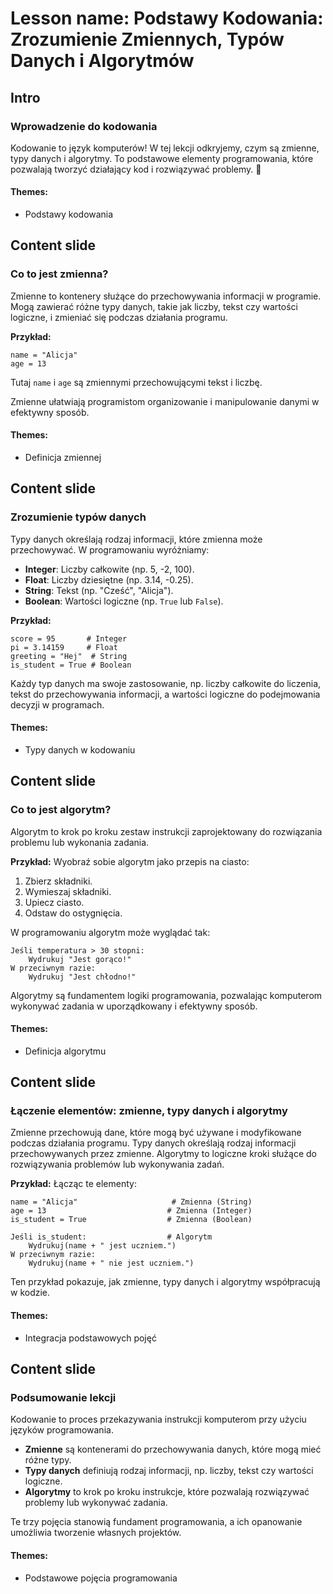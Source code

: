 # Lesson name: Podstawy Kodowania: Zrozumienie Zmiennych, Typów Danych i Algorytmów

## Intro

### Wprowadzenie do kodowania

Kodowanie to język komputerów! W tej lekcji odkryjemy, czym są zmienne, typy danych i algorytmy. To podstawowe elementy programowania, które pozwalają tworzyć działający kod i rozwiązywać problemy. 🚀

#### **Themes:**
- Podstawy kodowania

## Content slide

### Co to jest zmienna?

Zmienne to kontenery służące do przechowywania informacji w programie. Mogą zawierać różne typy danych, takie jak liczby, tekst czy wartości logiczne, i zmieniać się podczas działania programu.

**Przykład:**
```
name = "Alicja"
age = 13
```
Tutaj `name` i `age` są zmiennymi przechowującymi tekst i liczbę.

Zmienne ułatwiają programistom organizowanie i manipulowanie danymi w efektywny sposób.

#### **Themes:**
- Definicja zmiennej

## Content slide

### Zrozumienie typów danych

Typy danych określają rodzaj informacji, które zmienna może przechowywać. W programowaniu wyróżniamy:
- **Integer**: Liczby całkowite (np. 5, -2, 100).
- **Float**: Liczby dziesiętne (np. 3.14, -0.25).
- **String**: Tekst (np. "Cześć", "Alicja").
- **Boolean**: Wartości logiczne (np. `True` lub `False`).

**Przykład:**
```
score = 95       # Integer
pi = 3.14159     # Float
greeting = "Hej"  # String
is_student = True # Boolean
```
Każdy typ danych ma swoje zastosowanie, np. liczby całkowite do liczenia, tekst do przechowywania informacji, a wartości logiczne do podejmowania decyzji w programach.

#### **Themes:**
- Typy danych w kodowaniu

## Content slide

### Co to jest algorytm?

Algorytm to krok po kroku zestaw instrukcji zaprojektowany do rozwiązania problemu lub wykonania zadania.

**Przykład:**
Wyobraź sobie algorytm jako przepis na ciasto:
1. Zbierz składniki.
2. Wymieszaj składniki.
3. Upiecz ciasto.
4. Odstaw do ostygnięcia.

W programowaniu algorytm może wyglądać tak:
```
Jeśli temperatura > 30 stopni:
    Wydrukuj "Jest gorąco!"
W przeciwnym razie:
    Wydrukuj "Jest chłodno!"
```
Algorytmy są fundamentem logiki programowania, pozwalając komputerom wykonywać zadania w uporządkowany i efektywny sposób.

#### **Themes:**
- Definicja algorytmu

## Content slide

### Łączenie elementów: zmienne, typy danych i algorytmy

Zmienne przechowują dane, które mogą być używane i modyfikowane podczas działania programu.
Typy danych określają rodzaj informacji przechowywanych przez zmienne.
Algorytmy to logiczne kroki służące do rozwiązywania problemów lub wykonywania zadań.

**Przykład:** Łącząc te elementy:
```
name = "Alicja"                     # Zmienna (String)
age = 13                           # Zmienna (Integer)
is_student = True                  # Zmienna (Boolean)

Jeśli is_student:                  # Algorytm
    Wydrukuj(name + " jest uczniem.")
W przeciwnym razie:
    Wydrukuj(name + " nie jest uczniem.")
```
Ten przykład pokazuje, jak zmienne, typy danych i algorytmy współpracują w kodzie.

#### **Themes:**
- Integracja podstawowych pojęć

## Content slide

### Podsumowanie lekcji

Kodowanie to proces przekazywania instrukcji komputerom przy użyciu języków programowania.
- **Zmienne** są kontenerami do przechowywania danych, które mogą mieć różne typy.
- **Typy danych** definiują rodzaj informacji, np. liczby, tekst czy wartości logiczne.
- **Algorytmy** to krok po kroku instrukcje, które pozwalają rozwiązywać problemy lub wykonywać zadania.

Te trzy pojęcia stanowią fundament programowania, a ich opanowanie umożliwia tworzenie własnych projektów.

#### **Themes:**
- Podstawowe pojęcia programowania
